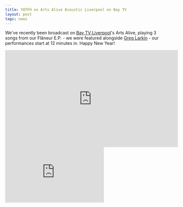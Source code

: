 ```yaml
---
title: YOTFH on Arts Alive Acoustic Liverpool on Bay TV
layout: post
tags: news
---
```

We've recently been broadcast on <a href="http://www.baytvliverpool.com/" target="_blank">Bay TV Liverpool</a>'s Arts Alive, playing 3 songs from our Fl&acirc;neur E.P. - we were featured alongside <a href="http://www.theinimitablegreg.com/" target="_blank">Greg Larkin</a> - our performances start at 12 minutes in. Happy New Year!

<div class="col-xs-12 text-center vidwrapper">
        <iframe class="hidden-xs hidden-sm" width="560" height="315" src="https://www.youtube.com/embed/Hh-oLGnmgqc?start=720" frameborder="0" allowfullscreen=""></iframe>
        <iframe class="hidden-lg hidden-md" width="320" height="180" src="https://www.youtube.com/embed/Hh-oLGnmgqc?start=720" frameborder="0" allowfullscreen=""></iframe>
    </div>